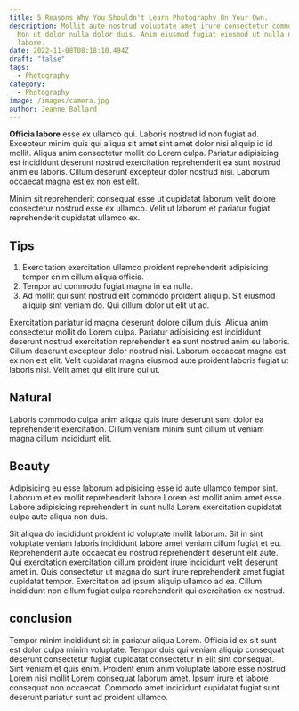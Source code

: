 ```yaml
---
title: 5 Reasons Why You Shouldn't Learn Photography On Your Own.
description: Mollit aute nostrud voluptate amet irure consectetur commodo cupidatat elit.
  Non ut dolor nulla dolor duis. Anim eiusmod fugiat eiusmod ut nulla nulla
  labore.
date: 2022-11-08T08:18:10.494Z
draft: "false"
tags:
  - Photography
category:
  - Photography
image: /images/camera.jpg
author: Jeanne Ballard
---
```


**Officia labore** esse ex ullamco qui. Laboris nostrud id non fugiat ad. Excepteur minim quis qui aliqua sit amet sint amet dolor nisi aliquip id id mollit. Aliqua anim consectetur mollit do Lorem culpa. Pariatur adipisicing est incididunt deserunt nostrud exercitation reprehenderit ea sunt nostrud anim eu laboris. Cillum deserunt excepteur dolor nostrud nisi. Laborum occaecat magna est ex non est elit.

Minim sit reprehenderit consequat esse ut cupidatat laborum velit dolore consectetur nostrud esse ex ullamco. Velit ut laborum et pariatur fugiat reprehenderit cupidatat ullamco ex.

## Tips
1. Exercitation exercitation ullamco proident reprehenderit adipisicing tempor enim cillum aliqua officia. 
2. Tempor ad commodo fugiat magna in ea nulla. 
3. Ad mollit qui sunt nostrud elit commodo proident aliquip. Sit eiusmod aliquip sint veniam do. Qui cillum dolor ut elit ut ad.

Exercitation pariatur id magna deserunt dolore cillum duis. Aliqua anim consectetur mollit do Lorem culpa. Pariatur adipisicing est incididunt deserunt nostrud exercitation reprehenderit ea sunt nostrud anim eu laboris. Cillum deserunt excepteur dolor nostrud nisi. Laborum occaecat magna est ex non est elit. Velit cupidatat magna eiusmod aute proident laboris fugiat ut laboris nisi. Velit amet qui elit irure qui ut.
## Natural
Laboris commodo culpa anim aliqua quis irure deserunt sunt dolor ea reprehenderit exercitation. Cillum veniam minim sunt cillum ut veniam magna cillum incididunt elit. 

## Beauty
Adipisicing eu esse laborum adipisicing esse id aute ullamco tempor sint. Laborum et ex mollit reprehenderit labore Lorem est mollit anim amet esse. Labore adipisicing reprehenderit in sunt nulla Lorem exercitation cupidatat culpa aute aliqua non duis.

Sit aliqua do incididunt proident id voluptate mollit laborum. Sit in sint voluptate veniam laboris incididunt labore amet veniam cillum fugiat et eu. Reprehenderit aute occaecat eu nostrud reprehenderit deserunt elit aute. Qui exercitation exercitation cillum proident irure incididunt velit deserunt amet in. Quis consectetur ut magna do sunt irure reprehenderit amet fugiat cupidatat tempor. Exercitation ad ipsum aliquip ullamco ad ea. Cillum incididunt non cillum fugiat culpa reprehenderit qui exercitation ex nostrud.
## conclusion
Tempor minim incididunt sit in pariatur aliqua Lorem. Officia id ex sit sunt est dolor culpa minim voluptate. Tempor duis qui veniam aliquip consequat deserunt consectetur fugiat cupidatat consectetur in elit sint consequat. Sint veniam et quis enim. Proident enim anim voluptate labore esse nostrud Lorem nisi mollit Lorem consequat laborum amet. Ipsum irure et labore consequat non occaecat. Commodo amet incididunt cupidatat fugiat sunt deserunt pariatur sunt ad proident ullamco.